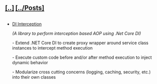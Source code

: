 <h2 style="display: inline-block"><a href="/">[..]</a></h2>
<h2 style="display: inline-block"><a href="/posts">[../Posts]</a></h2>
<ul>
  <li>
    <a href="https://github.com/hitenpatel01/DependencyInjection.Interception/blob/master/README.md" target="_blank">DI Interception</a>
    <p><em>(A library to perform interception based AOP using .Net Core DI)</em></p>
    <p>- Extend .NET Core DI to create proxy wrapper around service class instances to intercept method execution</p>
    <p>- Execute custom code before and/or after method execution to inject dynamic behavior</p>
    <p>- Modularize cross cutting concerns (logging, caching, security, etc.) into their own classes</p>
  </li>
</ul>
